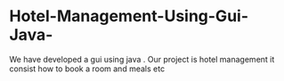 # Hotel-Management-Using-Gui-Java-
We have developed a gui using java . Our project is hotel management it consist how to book a room and meals etc
